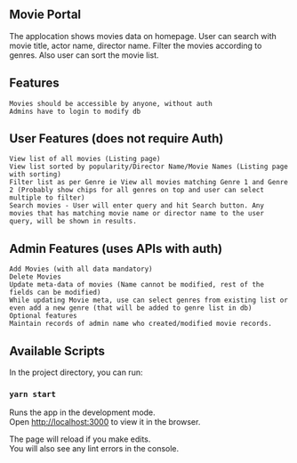 ## Movie Portal
The applocation shows movies data on homepage. User can search with movie title, actor name, director name. Filter the movies according to genres. Also user can sort the movie list. 

## Features
    Movies should be accessible by anyone, without auth
    Admins have to login to modify db

## User Features (does not require Auth)
    View list of all movies (Listing page)
    View list sorted by popularity/Director Name/Movie Names (Listing page with sorting)
    Filter list as per Genre ie View all movies matching Genre 1 and Genre 2 (Probably show chips for all genres on top and user can select multiple to filter)
    Search movies - User will enter query and hit Search button. Any movies that has matching movie name or director name to the user query, will be shown in results.

## Admin Features (uses APIs with auth)
    Add Movies (with all data mandatory)
    Delete Movies
    Update meta-data of movies (Name cannot be modified, rest of the fields can be modified)
    While updating Movie meta, use can select genres from existing list or even add a new genre (that will be added to genre list in db)
    Optional features
    Maintain records of admin name who created/modified movie records.

## Available Scripts

In the project directory, you can run:

### `yarn start`

Runs the app in the development mode.<br />
Open [http://localhost:3000](http://localhost:3000) to view it in the browser.

The page will reload if you make edits.<br />
You will also see any lint errors in the console.


